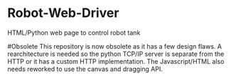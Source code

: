 # Robot-Web-Driver
HTML/Python web page to control robot tank

#Obsolete
This repository is now obsolete as it has a few design flaws.
A rearchitecture is needed so the python TCP/IP server is separate from the HTTP or it has a custom HTTP implementation.
The Javascript/HTML also needs reworked to use the canvas and dragging API.
